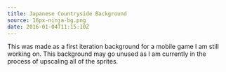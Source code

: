 ```yaml
---
title: Japanese Countryside Background
source: 16px-ninja-bg.png
date: 2016-01-04T11:15:10Z
---
```


This was made as a first iteration background for a mobile game I am still working on. This background may go unused as I am currently in the process of upscaling all of the sprites.